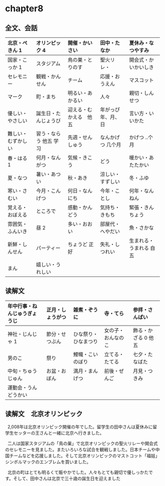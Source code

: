 # chapter8
## 全文、会話
| 北京・ぺきん 1     | オリンピック 4         | 開催・かいさい         | 田中・たなか        | 夏休み・なつやすみ      |
| :----------------- | :--------------------- | :--------------------- | :------------------ | :---------------------- |
| 国家・こっか 1     | スタジアム             | 鳥の巣・とりのす       | 聖火リレ・          | 開会式・かいかいしき    |
| セレモニー         | 観戦・かんせん         | チーム                 | 応援・おうえん      | マスコット              |
| マーク             | 町・まち               | 明るい・あかるい       | 人々                | 親切・しんせつ          |
| 優しい・やさしい   | 誕生日・たんじょうび   | 迎える・むかえる　他五 | 年がっぴ 年、月、日 | 言い方・いいかた        |
| 難しい・むずかしい | 習う・ならう 他五 学习 | 先週・せんしゅう       | なんかげつ  几个月  | かげつ ..个月           |
| 春・はる 1         | 何月・なんがつ         | 気候・きこう           | どう                | 暖かい・あたたかい      |
| 夏・なつ           | 暑い・あつい           | 秋・あき               | 涼しい・すずしい    | 冬・ふゆ                |
| 寒い・さむい       | 今月・こんげつ         | 何日・なんにち         | 今年・ことし        | 何年・なんねん          |
| 覚える・おぼえる   | ところで               | 感動・かんどう         | 気持ち・きもち      | 緊張・きんちょう        |
| 雰囲気・ふんいき   | 昼 2                   | 多い・おおい           | 部屋代・へやだい    | 魚・さかな              |
| 新鮮・しんせん     | パーティー             | ちょうど 正好          | 失礼・しつれい      | 生まれる・うまれる 自五 |
| まん               | 嬉しい・うれしい       |                        |                     |                         |

## 读解文
| 年中行事・ねんじゅうぎょうじ | 正月・しょうがつ | 雑煮・ぞうに         | 寺・てら           | 参拝・さんぱい      |
| :--------------------------- | :--------------- | :------------------- | :----------------- | :------------------ |
| 神社・じんじゃ 1             | 節分・せつぶん   | ひな祭り・ひなまつり | 女の子・おんなのこ | 飾る・かざる 0 他五 |
| 男のこ                       | 祭り             | 鯉幟・こいのぼり     | 立てる・たてる     | 七夕・たなばた      |
| 中旬・ちゅうじゅん           | お盆・おぼん     | 満月・まんげつ       | 前後・ぜんご       | 月見・つきみ        |
| 運動会・うんどうかい         |                  |                      |                    |                     |

## 读解文　北京オリンピック

&nbsp;&nbsp;2,008年は北京オリンピック開催の年でした。留学生の田中さんは夏休みに留学生セッターの王さんと一緒に北京へ行きました。

&nbsp;&nbsp;二人は国家スタジアムの「鳥の巣」で北京オリンピックの聖火リレーや開会式のセレモニーを見ました。またいろいろな試合を観戦しました。日本チームや中国チームなどを応援しました。そして北京オリンピックのマストコット「福娃」シンボルマックのエンブレムを買いました。

&nbsp;&nbsp;北京の町はとても明るくて賑やかでした。人々もとても親切で優しっかたです。そして、田中さんは北京で三十歳の誕生日を迎えました